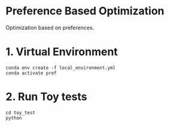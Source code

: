 # Preference Based Optimization
Optimization based on preferences.

# 1. Virtual Environment
```console
conda env create -f local_environment.yml
conda activate pref
```

# 2. Run Toy tests

```console
cd toy_test
python 
```



